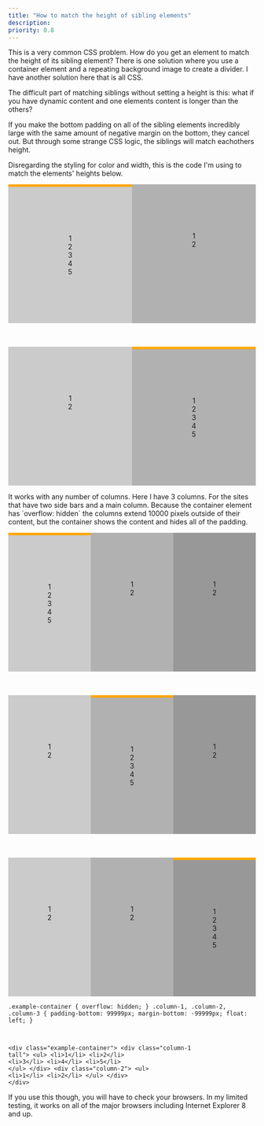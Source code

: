 ```yaml
---
title: "How to match the height of sibling elements"
description:
priority: 0.8
---
```



  <style>
    .example-container {
      overflow: hidden;
    }
    .example-container + .example-container {
      margin-top: 5vw;
    }
    .tall {
      border-top: 5px solid #FFA700;
    }
    .column-1 {
      background: rgba(0,0,0,0.2);
    }
    .column-2 {
      background: rgba(0,0,0,0.3);
    }
    .column-3 {
      background: rgba(0,0,0,0.4);
    }
    .column-1, .column-2, .column-3 {
      padding-bottom: 99999px;
      margin-bottom: -99999px;
      float: left;
    }
    .example-1 .column-1, .example-1 .column-2 {
      width: 50%;
    }
    .example-2 .column-1, .example-2 .column-2, .example-2 .column-3 {
      width: 33.33333%;
    }
    ul {
      margin: 0;
      padding-top: 10vw;
      padding-bottom: 10vw;
      list-style: none;
      padding-left: 0;
      text-align: center;
    }
    code {
      margin-top: 5vw;
    }
  </style>

  <p>
    This is a very common CSS problem. How do you get an element to match the height of its sibling element? There is one solution where you use a container element and a repeating background image to create a divider. I have another solution here that is all CSS.
  </p>

  <p>
    The difficult part of matching siblings without setting a height is this: what if you have dynamic content and one elements content is longer than the others?
  </p>

  <p>
    If you make the bottom padding on all of the sibling elements incredibly large with the same amount of negative margin on the bottom, they cancel out. But through some strange CSS logic, the siblings will match eachothers height.
  </p>

  <p>
    Disregarding the styling for color and width, this is the code I'm using to match the elements' heights below.
  </p>

  <div class="example-container example-1">
    <div class="column-1 tall">
      <ul>
        <li>1</li>
        <li>2</li>
        <li>3</li>
        <li>4</li>
        <li>5</li>
      </ul>
    </div>
    <div class="column-2">
      <ul>
        <li>1</li>
        <li>2</li>
      </ul>
    </div>
  </div>

  <div class="example-container example-1">
    <div class="column-1">
      <ul>
        <li>1</li>
        <li>2</li>
      </ul>
    </div>
    <div class="column-2 tall">
      <ul>
        <li>1</li>
        <li>2</li>
        <li>3</li>
        <li>4</li>
        <li>5</li>
      </ul>
    </div>
  </div>

  <p>
    It works with any number of columns. Here I have 3 columns. For the sites that have two side bars and a main column. Because the container element has `overflow: hidden` the columns extend 10000 pixels outside of their content, but the container shows the content and hides all of the padding.
  </p>

  <div class="example-container example-2">
    <div class="column-1 tall">
      <ul>
        <li>1</li>
        <li>2</li>
        <li>3</li>
        <li>4</li>
        <li>5</li>
      </ul>
    </div>
    <div class="column-2">
      <ul>
        <li>1</li>
        <li>2</li>
      </ul>
    </div>
    <div class="column-3">
      <ul>
        <li>1</li>
        <li>2</li>
      </ul>
    </div>
  </div>

  <div class="example-container example-2">
    <div class="column-1">
      <ul>
        <li>1</li>
        <li>2</li>
      </ul>
    </div>
    <div class="column-2 tall">
      <ul>
        <li>1</li>
        <li>2</li>
        <li>3</li>
        <li>4</li>
        <li>5</li>
      </ul>
    </div>
    <div class="column-3">
      <ul>
        <li>1</li>
        <li>2</li>
      </ul>
    </div>
  </div>

  <div class="example-container example-2">
    <div class="column-1">
      <ul>
        <li>1</li>
        <li>2</li>
      </ul>
    </div>
    <div class="column-2">
      <ul>
        <li>1</li>
        <li>2</li>
      </ul>
    </div>
    <div class="column-3 tall">
      <ul>
        <li>1</li>
        <li>2</li>
        <li>3</li>
        <li>4</li>
        <li>5</li>
      </ul>
    </div>
  </div>

  <code>.example-container {
  overflow: hidden;
}
.column-1, .column-2, .column-3 {
  padding-bottom: 99999px;
  margin-bottom: -99999px;
  float: left;
}

&lt;div class="example-container"&gt;
  &lt;div class="column-1 tall"&gt;
    &lt;ul&gt;
      &lt;li&gt;1&lt;/li&gt;
      &lt;li&gt;2&lt;/li&gt;
      &lt;li&gt;3&lt;/li&gt;
      &lt;li&gt;4&lt;/li&gt;
      &lt;li&gt;5&lt;/li&gt;
    &lt;/ul&gt;
  &lt;/div&gt;
  &lt;div class="column-2"&gt;
    &lt;ul&gt;
      &lt;li&gt;1&lt;/li&gt;
      &lt;li&gt;2&lt;/li&gt;
    &lt;/ul&gt;
  &lt;/div&gt;
&lt;/div&gt;</code>

  <p>
    If you use this though, you will have to check your browsers. In my limited testing, it works on all of the major browsers including Internet Explorer 8 and up.
  </p>